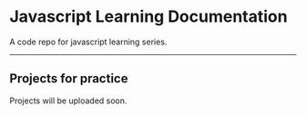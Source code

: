 # Javascript Learning Documentation
A code repo for javascript learning series.

---

## Projects for practice

Projects will be uploaded soon.
